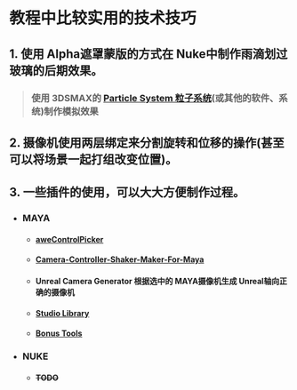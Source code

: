 # 教程中比较实用的技术技巧
  ## 1. 使用 Alpha遮罩蒙版的方式在 Nuke中制作雨滴划过玻璃的后期效果。
   > ### 使用 3DSMAX的 [Particle System 粒子系统](MAX/Particle_System.md "参考笔记 MAX/Particle_System.md")(或其他的软件、系统)制作模拟效果
   >> ###

  ## 2. 摄像机使用两层绑定来分割旋转和位移的操作(甚至可以将场景一起打组改变位置)。
  ## 3. 一些插件的使用，可以大大方便制作过程。
  * ### MAYA
    * #### [aweControlPicker](https://awesomead1.github.io/aweControlPicker/ "创建快速选择组")
    * #### [Camera-Controller-Shaker-Maker-For-Maya](https://www.highend3d.com/maya/script/camera-controller-shaker-maker-for-maya "摄像机抖动模拟插件")
    * #### Unreal Camera Generator 根据选中的 MAYA摄像机生成 Unreal轴向正确的摄像机
    * #### [Studio Library](https://www.studiolibrary.com/ "动画管理")
    * #### [Bonus Tools](https://apps.autodesk.com/en/Detail/Index?id=8115150172702393827 "一个强大的工具脚本集合 可用于模拟毛发或布料等")
  * ### NUKE
    * #### ~~TODO~~
